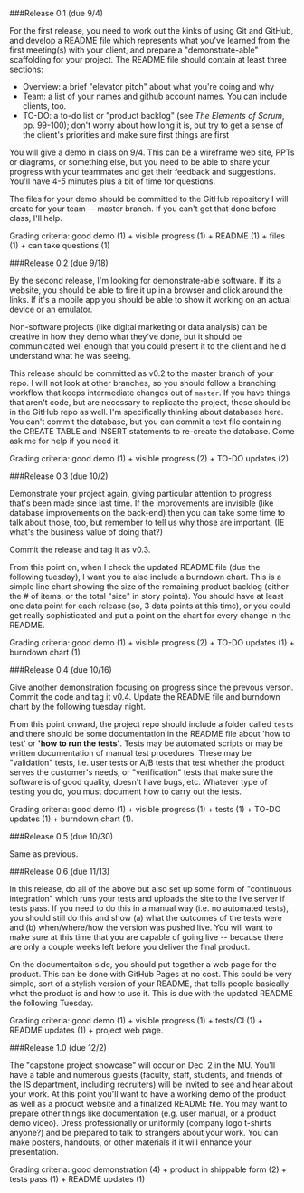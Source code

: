 
###Release 0.1 (due 9/4)

For the first release, you need to work out the kinks of using Git and GitHub, and develop a README file which represents what you've learned from the first meeting(s) with your client, and prepare a "demonstrate-able" scaffolding for your project.  The README file should contain at least three sections:

- Overview: a brief "elevator pitch" about what you're doing and why
- Team: a list of your names and github account names.  You can include clients, too.
- TO-DO: a to-do list or "product backlog" (see *The Elements of Scrum*, pp. 99-100); don't worry about how long it is, but try to get a sense of the client's priorities and make sure first things are first

You will give a demo in class on 9/4.  This can be a wireframe web site, PPTs or diagrams, or something else, but you need to be able to share your progress with your teammates and get their feedback and suggestions.  You'll have 4-5 minutes plus a bit of time for questions.

The files for your demo should be committed to the GitHub repository I will create for your team -- master branch.  If you can't get that done before class, I'll help.

Grading criteria: good demo (1) + visible progress (1) + README (1) + files (1) + can take questions (1)

###Release 0.2 (due 9/18)

By the second release, I'm looking for demonstrate-able software.  If its a website, you should be able to fire it up in a browser and click around the links.  If it's a mobile app you should be able to show it working on an actual device or an emulator.  

Non-software projects (like digital marketing or data analysis) can be creative in how they demo what they've done, but it should be communicated well enough that you could present it to the client and he'd understand what he was seeing.

This release should be committed as v0.2 to the master branch of your repo.  I will not look at other branches, so you should follow a branching workflow that keeps intermediate changes out of `master`.  If you have things that aren't code, but are necessary to replicate the project, those should be in the GitHub repo as well.  I'm specifically thinking about databases here.  You can't commit the database, but you can commit a text file containing the CREATE TABLE and INSERT statements to re-create the database.  Come ask me for help if you need it.

Grading criteria:  good demo (1) + visible progress (2) + TO-DO updates (2)

###Release 0.3 (due 10/2)

Demonstrate your project again, giving particular attention to progress that's been made since last time.  If the improvements are invisible (like database improvements on the back-end) then you can take some time to talk about those, too, but remember to tell us why those are important.  (IE what's the business value of doing that?)

Commit the release and tag it as v0.3.

From this point on, when I check the updated README file (due the following tuesday), I want you to also include a burndown chart.  This is a simple line chart showing the size of the remaining product backlog (either the # of items, or the total "size" in story points).  You should have at least one data point for each release (so, 3 data points at this time), or you could get really sophisticated and put a point on the chart for every change in the README.

Grading criteria:  good demo (1) + visible progress (2) + TO-DO updates (1) + burndown chart (1).

###Release 0.4 (due 10/16)

Give another demonstration focusing on progress since the prevous verson.  Commit the code and tag it v0.4.  Update the README file and burndown chart by the following tuesday night.

From this point onward, the project repo should include a folder called `tests` and there should be some documentation in the README file about 'how to test' or **'how to run the tests'**.  Tests may be automated scripts or may be written documentation of manual test procedures.  These may be "validation" tests, i.e. user tests or A/B tests that test whether the product serves the customer's needs, or "verification" tests that make sure the software is of good quality, doesn't have bugs, etc.  Whatever type of testing you do, you must document how to carry out the tests.

Grading criteria:  good demo (1) + visible progress (1) + tests (1) + TO-DO updates (1) + burndown chart (1).

###Release 0.5 (due 10/30)

Same as previous.

###Release 0.6 (due 11/13)

In this release, do all of the above but also set up some form of "continuous integration" which runs your tests and uploads the site to the live server if tests pass.  If you need to do this in a manual way (i.e. no automated tests), you should still do this and show (a) what the outcomes of the tests were and (b) when/where/how the version was pushed live.  You will want to make sure at this time that you are capable of going live -- because there are only a couple weeks left before you deliver the final product.

On the documentaiton side, you should put together a web page for the product.  This can be done with GitHub Pages at no cost.  This could be very simple, sort of a stylish version of your README, that tells people basically what the product is and how to use it.  This is due with the updated README the following Tuesday.

Grading criteria:  good demo (1) + visible progress (1) + tests/CI (1) + README updates (1) + project web page.

###Release 1.0 (due 12/2)

The "capstone project showcase" will occur on Dec. 2 in the MU.  You'll have a table and numerous guests (faculty, staff, students, and friends of the IS department, including recruiters) will be invited to see and hear about your work.  At this point you'll want to have a working demo of the product as well as a product website and a finalized README file.  You may want to prepare other things like documentation (e.g. user manual, or a product demo video).  Dress professionally or uniformly (company logo t-shirts anyone?) and be prepared to talk to strangers about your work.  You can make posters, handouts, or other materials if it will enhance your presentation.

Grading criteria:  good demonstration (4) + product in shippable form (2) + tests pass (1) + README updates (1)
